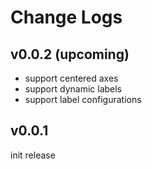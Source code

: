 # Change Logs

## v0.0.2 (upcoming)

 - support centered axes
 - support dynamic labels
 - support label configurations


## v0.0.1

init release
